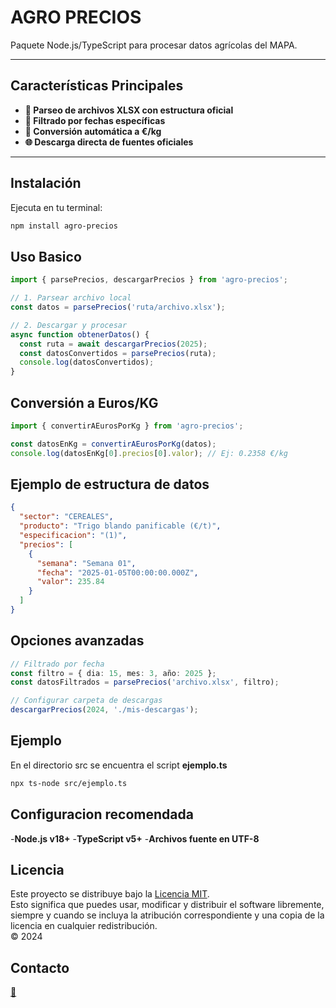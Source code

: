# AGRO PRECIOS

Paquete Node.js/TypeScript para procesar datos agrícolas del MAPA.

---

## Características Principales

- **📂 Parseo de archivos XLSX con estructura oficial**
- **📅 Filtrado por fechas específicas**
- **🔄 Conversión automática a €/kg**
- **🌐 Descarga directa de fuentes oficiales**

---

## Instalación

Ejecuta en tu terminal:

```bash
npm install agro-precios
```

## Uso Basico

```typescript
import { parsePrecios, descargarPrecios } from 'agro-precios';

// 1. Parsear archivo local
const datos = parsePrecios('ruta/archivo.xlsx');

// 2. Descargar y procesar
async function obtenerDatos() {
  const ruta = await descargarPrecios(2025);
  const datosConvertidos = parsePrecios(ruta);
  console.log(datosConvertidos);
}
```

## Conversión a Euros/KG 
```typescript
import { convertirAEurosPorKg } from 'agro-precios';

const datosEnKg = convertirAEurosPorKg(datos);
console.log(datosEnKg[0].precios[0].valor); // Ej: 0.2358 €/kg
```

## Ejemplo de estructura de datos

```json
{
  "sector": "CEREALES",
  "producto": "Trigo blando panificable (€/t)",
  "especificacion": "(1)",
  "precios": [
    {
      "semana": "Semana 01",
      "fecha": "2025-01-05T00:00:00.000Z",
      "valor": 235.84
    }
  ]
}
```

## Opciones avanzadas

```typescript
// Filtrado por fecha
const filtro = { dia: 15, mes: 3, año: 2025 };
const datosFiltrados = parsePrecios('archivo.xlsx', filtro);

// Configurar carpeta de descargas
descargarPrecios(2024, './mis-descargas');
```

## Ejemplo

En el directorio src se encuentra el script **ejemplo.ts**

```bash
npx ts-node src/ejemplo.ts
```

## Configuracion recomendada

 -**Node.js v18+**
 -**TypeScript v5+**
 -**Archivos fuente en UTF-8**
 
## Licencia

Este proyecto se distribuye bajo la [Licencia MIT](https://opensource.org/licenses/MIT).  
Esto significa que puedes usar, modificar y distribuir el software libremente, siempre y cuando se incluya la atribución correspondiente y una copia de la licencia en cualquier redistribución.  
© 2024
 
 
## Contacto 

[💼](https://www.linkedin.com/in/carlos-de-vera-sanz-01a504265)

